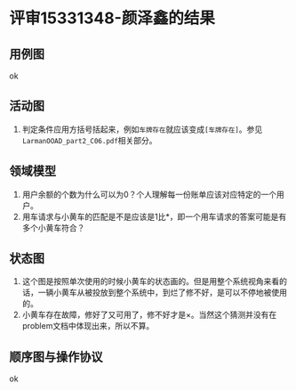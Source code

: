 # 评审15331348-颜泽鑫的结果
## 用例图
ok
## 活动图
1. 判定条件应用方括号括起来，例如`车牌存在`就应该变成`[车牌存在]`。参见`LarmanOOAD_part2_C06.pdf`相关部分。
## 领域模型
1. 用户余额的个数为什么可以为0？个人理解每一份账单应该对应特定的一个用户。
2. 用车请求与小黄车的匹配是不是应该是1比*，即一个用车请求的答案可能是有多个小黄车符合？
## 状态图
1. 这个图是按照单次使用的时候小黄车的状态画的。但是用整个系统视角来看的话，一辆小黄车从被投放到整个系统中，到烂了修不好，是可以不停地被使用的。
2. 小黄车存在故障，修好了又可用了，修不好才是×。当然这个猜测并没有在problem文档中体现出来，所以不算。
## 顺序图与操作协议
ok